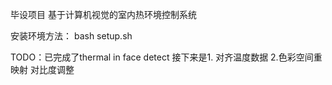 毕设项目 基于计算机视觉的室内热环境控制系统

安装环境方法：
bash setup.sh

TODO：已完成了thermal in face detect 接下来是1. 对齐温度数据 2.色彩空间重映射 对比度调整